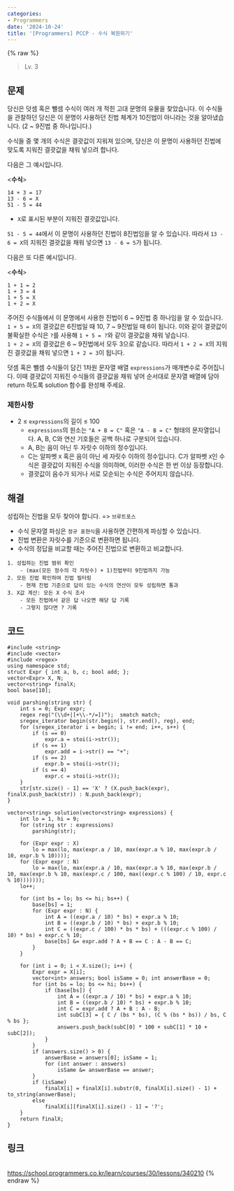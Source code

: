 ```yaml
---
categories:
- Programmers
date: '2024-10-24'
title: '[Programmers] PCCP - 수식 복원하기'
---
```


{% raw %}
> Lv. 3<br>

## 문제
당신은 덧셈 혹은 뺄셈 수식이 여러 개 적힌 고대 문명의 유물을 찾았습니다. 이 수식들을 관찰하던 당신은 이 문명이 사용하던 진법 체계가 10진법이 아니라는 것을 알아냈습니다. (2 ~ 9진법 중 하나입니다.)

수식들 중 몇 개의 수식은 결괏값이 지워져 있으며, 당신은 이 문명이 사용하던 진법에 맞도록 지워진 결괏값을 채워 넣으려 합니다.

다음은 그 예시입니다.

<**수식**>
```
14 + 3 = 17
13 - 6 = X
51 - 5 = 44
```

-   `X`로 표시된 부분이 지워진 결괏값입니다.

`51 - 5 = 44`에서 이 문명이 사용하던 진법이 8진법임을 알 수 있습니다. 따라서  `13 - 6 = X`의 지워진 결괏값을 채워 넣으면  `13 - 6 = 5`가 됩니다.

다음은 또 다른 예시입니다.

<**수식**>
```
1 + 1 = 2
1 + 3 = 4
1 + 5 = X
1 + 2 = X
```

주어진 수식들에서 이 문명에서 사용한 진법이 6 ~ 9진법 중 하나임을 알 수 있습니다.  
`1 + 5 = X`의 결괏값은 6진법일 때 10, 7 ~ 9진법일 때 6이 됩니다. 이와 같이 결괏값이 불확실한 수식은  `?`를 사용해  `1 + 5 = ?`와 같이 결괏값을 채워 넣습니다.  
`1 + 2 = X`의 결괏값은 6 ~ 9진법에서 모두 3으로 같습니다. 따라서  `1 + 2 = X`의 지워진 결괏값을 채워 넣으면  `1 + 2 = 3`이 됩니다.

덧셈 혹은 뺄셈 수식들이 담긴 1차원 문자열 배열  `expressions`가 매개변수로 주어집니다. 이때 결괏값이 지워진 수식들의 결괏값을 채워 넣어 순서대로 문자열 배열에 담아 return 하도록 solution 함수를 완성해 주세요.

### 제한사항

-   2 ≤  `expressions`의 길이 ≤ 100
    -   `expressions`의 원소는  `"A + B = C"`  혹은  `"A - B = C"`  형태의 문자열입니다. A, B, C와 연산 기호들은 공백 하나로 구분되어 있습니다.
    -   A, B는 음이 아닌 두 자릿수 이하의 정수입니다.
    -   C는 알파벳  `X`  혹은 음이 아닌 세 자릿수 이하의 정수입니다. C가 알파벳  `X`인 수식은 결괏값이 지워진 수식을 의미하며, 이러한 수식은 한 번 이상 등장합니다.
    -   결괏값이 음수가 되거나 서로 모순되는 수식은 주어지지 않습니다.

## 해결
성립하는 진법을 모두 찾아야 합니다. => `브루트포스`
- 수식 문자열 파싱은 `정규 표현식`을 사용하면 간편하게 파싱할 수 있습니다.
- 진법 변환은 자릿수를 기준으로 변환하면 됩니다.
- 수식의 정답을 비교할 때는 주어진 진법으로 변환하고 비교합니다.

```
1. 성립하는 진법 범위 확인
	- (max(모든 정수의 각 자릿수) + 1)진법부터 9진법까지 가능
2. 모든 진법 확인하여 진법 필터링
	- 현재 진법 기준으로 답이 있는 수식의 연산이 모두 성립하면 통과
3. X값 계산: 모든 X 수식 조사
	- 모든 진법에서 같은 답 나오면 해당 답 기록
	- 그렇지 않다면 ? 기록
```

## 코드
```
#include <string>
#include <vector>
#include <regex>
using namespace std;
struct Expr { int a, b, c; bool add; };
vector<Expr> X, N;
vector<string> finalX;
bool base[10];

void parshing(string str) {
    int s = 0; Expr expr;
    regex reg("(\\d+|[+\\-*/=])");  smatch match;
    sregex_iterator begin(str.begin(), str.end(), reg), end;
    for (sregex_iterator i = begin; i != end; i++, s++) {
        if (s == 0)
            expr.a = stoi(i->str());
        if (s == 1)
            expr.add = i->str() == "+";
        if (s == 2)
            expr.b = stoi(i->str());
        if (s == 4) 
            expr.c = stoi(i->str());
    }
    str[str.size() - 1] == 'X' ? (X.push_back(expr), finalX.push_back(str)) : N.push_back(expr);
}

vector<string> solution(vector<string> expressions) {
    int lo = 1, hi = 9;
    for (string str : expressions)
        parshing(str);

    for (Expr expr : X)
        lo = max(lo, max(expr.a / 10, max(expr.a % 10, max(expr.b / 10, expr.b % 10))));
    for (Expr expr : N)
        lo = max(lo, max(expr.a / 10, max(expr.a % 10, max(expr.b / 10, max(expr.b % 10, max(expr.c / 100, max((expr.c % 100) / 10, expr.c % 10)))))));
    lo++;

    for (int bs = lo; bs <= hi; bs++) {
        base[bs] = 1;
        for (Expr expr : N) {
            int A = ((expr.a / 10) * bs) + expr.a % 10;
            int B = ((expr.b / 10) * bs) + expr.b % 10;
            int C = ((expr.c / 100) * bs * bs) + (((expr.c % 100) / 10) * bs) + expr.c % 10;
            base[bs] &= expr.add ? A + B == C : A - B == C;
        }
    }

    for (int i = 0; i < X.size(); i++) {
        Expr expr = X[i];
        vector<int> answers; bool isSame = 0; int answerBase = 0;
        for (int bs = lo; bs <= hi; bs++) {
            if (base[bs]) {
                int A = ((expr.a / 10) * bs) + expr.a % 10;
                int B = ((expr.b / 10) * bs) + expr.b % 10;
                int C = expr.add ? A + B : A - B;
                int subC[3] = { C / (bs * bs), (C % (bs * bs)) / bs, C % bs };
                answers.push_back(subC[0] * 100 + subC[1] * 10 + subC[2]);
            }
        }
        if (answers.size() > 0) {
            answerBase = answers[0]; isSame = 1;
            for (int answer : answers)
                isSame &= answerBase == answer;
        }
        if (isSame)
            finalX[i] = finalX[i].substr(0, finalX[i].size() - 1) + to_string(answerBase);
        else
            finalX[i][finalX[i].size() - 1] = '?';
    }
    return finalX;
}
```

## 링크
<br>https://school.programmers.co.kr/learn/courses/30/lessons/340210
{% endraw %}